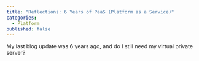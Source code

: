 ```yaml
---
title: "Reflections: 6 Years of PaaS (Platform as a Service)"
categories:
  - Platform
published: false
---
```


My last blog update was 6 years ago, and do I still need my virtual private server?
